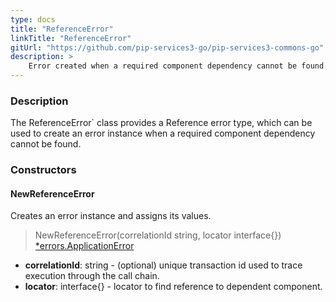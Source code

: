 ```yaml
---
type: docs
title: "ReferenceError"
linkTitle: "ReferenceError"
gitUrl: "https://github.com/pip-services3-go/pip-services3-commons-go"
description: >
    Error created when a required component dependency cannot be found.
---
```


### Description

The ReferenceError` class provides a Reference error type, which can be used to create an error instance when a required component dependency cannot be found.

### Constructors

#### NewReferenceError
Creates an error instance and assigns its values.

> NewReferenceError(correlationId string, locator interface{}) [*errors.ApplicationError](../../errors/application_error)

- **correlationId**: string - (optional) unique transaction id used to trace execution through the call chain.
- **locator**: interface{} - locator to find reference to dependent component.

